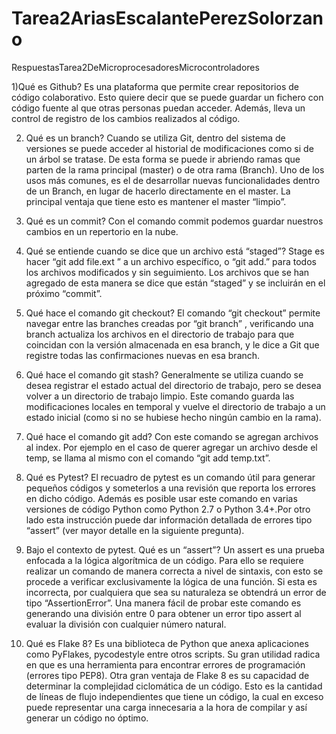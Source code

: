 # Tarea2AriasEscalantePerezSolorzano
RespuestasTarea2DeMicroprocesadoresMicrocontroladores

1)Qué es Github?
 Es una plataforma que permite crear repositorios de código colaborativo. Esto quiere decir que se puede guardar un fichero con código fuente al que otras personas puedan acceder. Además, lleva un control de registro de los cambios realizados al código.

2) Qué es un branch? 
 Cuando se utiliza Git, dentro del sistema de versiones se puede acceder al historial de modificaciones como si de un árbol se tratase. De esta forma se puede ir abriendo ramas que parten de la rama principal (master) o de otra rama (Branch).
Uno de los usos más comunes, es el de desarrollar nuevas funcionalidades dentro de un Branch, en lugar de hacerlo directamente en el master. La principal ventaja que tiene esto es mantener el master “limpio”.

3) Qué es un commit? 
Con el comando commit podemos guardar nuestros cambios en un repertorio en la nube. 

4) Qué se entiende cuando se dice que un archivo está “staged”? 
Stage es hacer “git add file.ext ” a un archivo específico, o “git add.” para todos los archivos modificados y sin seguimiento. Los archivos que se han agregado de esta manera se dice que están “staged”  y se incluirán en el próximo “commit”. 

5) Qué hace el comando git checkout? 
El comando “git checkout” permite navegar entre las branches creadas por “git branch” , verificando una branch actualiza los archivos en el directorio de trabajo para que coincidan con la versión almacenada en esa branch, y le dice a Git que registre todas las confirmaciones nuevas en esa branch.


6) Qué hace el comando git stash? 
Generalmente se utiliza cuando se desea registrar el estado actual del directorio de trabajo, pero se desea volver a un directorio de trabajo limpio. Este comando guarda las modificaciones locales en temporal y vuelve el directorio de trabajo a un estado inicial (como si no se hubiese hecho ningún cambio en la rama).

7) Qué hace el comando git add? 
Con este comando se agregan archivos al index. Por ejemplo en el caso de querer agregar un archivo desde el temp, se llama al mismo con el comando “git add temp.txt”.

8) Qué es Pytest? 
El recuadro de pytest es un comando útil para generar pequeños códigos y someterlos a una revisión que reporta los errores en dicho código. Además es posible usar este comando en varias versiones de código Python como Python 2.7 o Python 3.4+.Por otro lado esta instrucción puede dar información detallada de errores tipo “assert” (ver mayor detalle en la siguiente pregunta).

9) Bajo el contexto de pytest. Qué es un “assert”? 
Un assert es una prueba enfocada a la lógica algorítmica de un código. Para ello se requiere realizar un comando de manera correcta a nivel de sintaxis, con esto se procede a verificar exclusivamente la lógica de una función. Si esta es incorrecta, por cualquiera que sea su naturaleza se obtendrá un error de tipo “AssertionError”. Una manera fácil de probar este comando es generando una división entre 0 para obtener un error tipo assert al evaluar la división con cualquier número natural.

10) Qué es Flake 8?
Es una biblioteca de Python que anexa aplicaciones como PyFlakes, pycodestyle entre otros scripts. Su gran utilidad radica en que es una herramienta para encontrar errores de programación (errores tipo PEP8). Otra gran ventaja de Flake 8 es su capacidad de determinar la complejidad ciclomática de un código. Esto es la cantidad de líneas de flujo independientes que tiene un código, la cual en exceso puede representar una carga innecesaria a la hora de compilar y así generar un código no óptimo.
